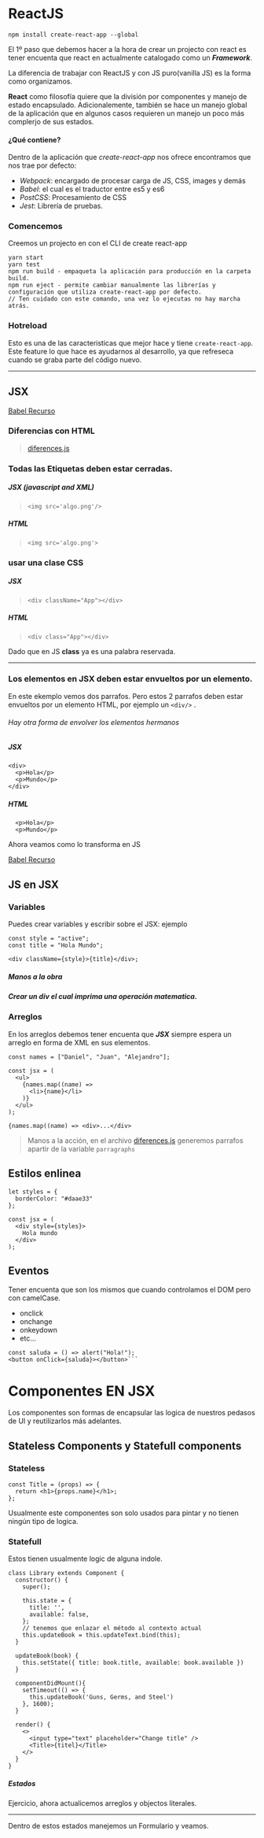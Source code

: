 # ReactJS

`npm install create-react-app --global`

El 1º paso que debemos hacer a la hora de crear un projecto con react es
tener encuenta que react en actualmente catalogado como un _**Framework**_.

La diferencia de trabajar con ReactJS y con JS puro(vanilla JS) es la forma
como organizamos.

**React** como filosofía quiere que la división por componentes y manejo de estado encapsulado. Adicionalemente,
también se hace un manejo global de la aplicación que en algunos casos requieren un manejo un poco más
complerjo de sus estados.

#### ¿Qué contiene?

Dentro de la aplicación que _create-react-app_ nos ofrece encontramos que nos trae por
defecto:

- _Webpack_: encargado de procesar carga de JS, CSS, images y demás
- _Babel_: el cual es el traductor entre es5 y es6
- _PostCSS_: Procesamiento de CSS
- _Jest_: Librería de pruebas.

### Comencemos

Creemos un projecto en con el CLI de create react-app

```
yarn start
yarn test
npm run build - empaqueta la aplicación para producción en la carpeta build.
npm run eject - permite cambiar manualmente las librerías y configuración que utiliza create-react-app por defecto.
// Ten cuidado con este comando, una vez lo ejecutas no hay marcha atrás.
```

### Hotreload

Esto es una de las caracteristicas que mejor hace y tiene `create-react-app`. Este feature
lo que hace es ayudarnos al desarrollo, ya que refreseca cuando se graba parte del código nuevo.

---

## JSX

[Babel Recurso](https://babeljs.io/repl#?browsers=&build=&builtIns=false&spec=false&loose=false&code_lz=DwEwlgbgfAFgpgGwQewAQFcB2JnAPTjRA&debug=false&forceAllTransforms=false&shippedProposals=false&circleciRepo=&evaluate=false&fileSize=false&timeTravel=false&sourceType=module&lineWrap=true&presets=es2015%2Creact%2Cstage-2&prettier=false&targets=&version=7.9.0&externalPlugins=)

### Diferencias con HTML

> [diferences.js](./2-differences/src/App.js)

### Todas las Etiquetas deben estar cerradas.

##### JSX (javascript and XML)

> `<img src='algo.png'/>`

##### HTML

> `<img src='algo.png'>`

### usar una clase CSS

##### JSX

> `<div className="App"></div>`

##### HTML

> `<div class="App"></div>`

Dado que en JS **class** ya es una palabra reservada.

---

### Los elementos en JSX deben estar envueltos por un elemento.

En este ekemplo vemos dos parrafos. Pero estos 2 parrafos deben estar envueltos
por un elemento HTML, por ejemplo un `<div/>` .

###### Hay otra forma de envolver los elementos hermanos

##### JSX

```
<div>
  <p>Hola</p>
  <p>Mundo</p>
</div>
```

##### HTML

```
  <p>Hola</p>
  <p>Mundo</p>
```

Ahora veamos como lo transforma en JS

[Babel Recurso](https://babeljs.io/repl#?browsers=&build=&builtIns=false&spec=false&loose=false&code_lz=DwEwlgbgfAFgpgGwQewAQFcB2JnAPTjRA&debug=false&forceAllTransforms=false&shippedProposals=false&circleciRepo=&evaluate=false&fileSize=false&timeTravel=false&sourceType=module&lineWrap=true&presets=es2015%2Creact%2Cstage-2&prettier=false&targets=&version=7.9.0&externalPlugins=)

## JS en JSX

### Variables

Puedes crear variables y escribir sobre el JSX: ejemplo

```
const style = "active";
const title = "Hola Mundo";

<div className={style}>{title}</div>;
```

##### Manos a la obra

##### Crear un div el cual imprima una operación matematica.

### Arreglos

En los arreglos debemos tener encuenta que **_JSX_** siempre espera un arreglo en forma
de XML en sus elementos.

```
const names = ["Daniel", "Juan", "Alejandro"];

const jsx = (
  <ul>
    {names.map((name) =>
      <li>{name}</li>
    )}
  </ul>
);
```

`{names.map((name) => <div>...</div>`

> Manos a la acción, en el archivo [diferences.js](./2-differences/src/App.js)
> generemos parrafos apartir de la variable `parragraphs`

## Estilos enlinea

```
let styles = {
  borderColor: "#daae33"
};

const jsx = (
  <div style={styles}>
    Hola mundo
  </div>
);
```

## Eventos

Tener encuenta que son los mismos que cuando controlamos el DOM pero con camelCase.

- onclick
- onchange
- onkeydown
- etc...

````
const saluda = () => alert("Hola!");
<button onClick={saluda}></button>```
````

# Componentes EN JSX

Los componentes son formas de encapsular las logica de nuestros pedasos de UI
y reutilizarlos más adelantes.

## Stateless Components y Statefull components

### Stateless

```
const Title = (props) => {
  return <h1>{props.name}</h1>;
};
```

Usualmente este componentes son solo usados para pintar y
no tienen ningún tipo de logica.

### Statefull

Estos tienen usualmente logic de alguna indole.

```
class Library extends Component {
  constructor() {
    super();

    this.state = {
      title: '',
      available: false,
    };
    // tenemos que enlazar el método al contexto actual
    this.updateBook = this.updateText.bind(this);
  }

  updateBook(book) {
    this.setState({ title: book.title, available: book.available })
  }

  componentDidMount(){
    setTimeout(() => {
      this.updateBook('Guns, Germs, and Steel')
    }, 1600);
  }

  render() {
    <>
      <input type="text" placeholder="Change title" />
      <Title>{titel}</Title>
    </>
  }
}
```

##### Estados

Ejercicio, ahora actualicemos arreglos y objectos literales.

---

Dentro de estos estados manejemos un Formulario y veamos.

